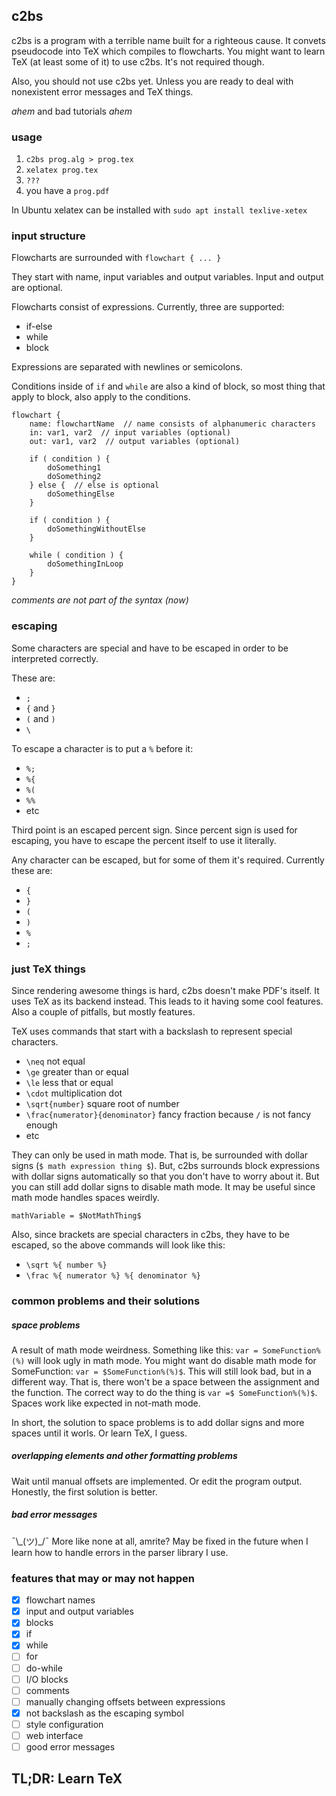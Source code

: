 ## c2bs

c2bs is a program with a terrible name built for a righteous cause. It convets pseudocode into TeX which compiles to flowcharts. You might want to learn TeX (at least some of it) to use c2bs. It's not required though.

Also, you should not use c2bs yet. Unless you are ready to deal with nonexistent error messages and TeX things. 

*ahem* and bad tutorials *ahem*

### usage

1. `c2bs prog.alg > prog.tex`
2. `xelatex prog.tex`
3. `???`
4. you have a `prog.pdf`

In Ubuntu xelatex can be installed with `sudo apt install texlive-xetex`

### input structure

Flowcharts are surrounded with `flowchart { ... }`

They start with name, input variables and output variables. Input and output are optional.

Flowcharts consist of expressions. Currently, three are supported:
* if-else
* while
* block

Expressions are separated with newlines or semicolons.

Conditions inside of `if` and `while` are also a kind of block, so most thing that apply to block, also apply to the conditions.


```
flowchart {
    name: flowchartName  // name consists of alphanumeric characters
    in: var1, var2  // input variables (optional)
    out: var1, var2  // output variables (optional)
    
    if ( condition ) {
        doSomething1
        doSomething2
    } else {  // else is optional
        doSomethingElse
    }
    
    if ( condition ) {
        doSomethingWithoutElse
    }
    
    while ( condition ) {
        doSomethingInLoop
    }
}
```
*comments are not part of the syntax (now)*

### escaping

Some characters are special and have to be escaped in order to be interpreted correctly.

These are:
* `;`
* `{` and `}`
* `(` and `)`
* `\`

To escape a character is to put a `%` before it:
* `%;`
* `%{`
* `%(`
* `%%`
* etc

Third point is an escaped percent sign. Since percent sign is used for escaping, you have to escape the percent itself to use it literally.

Any character can be escaped, but for some of them it's required. 
Currently these are:
* `{`
* `}`
* `(`
* `)`
* `%`
* `;`

### just TeX things

Since rendering awesome things is hard, c2bs doesn't make PDF's itself. It uses TeX as its backend instead. This leads to it having some cool features. Also a couple of pitfalls, but mostly features.

TeX uses commands that start with a backslash to represent special characters.

* `\neq` not equal
* `\ge` greater than or equal
* `\le` less that or equal
* `\cdot` multiplication dot
* `\sqrt{number}` square root of number
* `\frac{numerator}{denominator}` fancy fraction because `/` is not fancy enough
* etc

They can only be used in math mode. That is, be surrounded with dollar signs (`$ math expression thing $`). But, c2bs surrounds block expressions with dollar signs automatically so that you don't have to worry about it. But you can still add dollar signs to disable math mode. It may be useful since math mode handles spaces weirdly.

`mathVariable = $NotMathThing$`

Also, since brackets are special characters in c2bs, they have to be escaped, so the above commands will look like this:
* `\sqrt %{ number %}`
* `\frac %{ numerator %} %{ denominator %}`

### common problems and their solutions

##### space problems
A result of math mode weirdness.
Something like this: `var = SomeFunction%(%)` will look ugly in math mode. You might want do disable math mode for SomeFunction: `var = $SomeFunction%(%)$`. This will still look bad, but in a different way. That is, there won't be a space between the assignment and the function. The correct way to do the thing is `var =$ SomeFunction%(%)$`. Spaces work like expected in not-math mode.

In short, the solution to space problems is to add dollar signs and more spaces until it worls. Or learn TeX, I guess.

##### overlapping elements and other formatting problems
Wait until manual offsets are implemented. Or edit the program output. Honestly, the first solution is better.

##### bad error messages
¯\\\_(ツ)\_/¯
More like none at all, amrite?
May be fixed in the future when I learn how to handle errors in the parser library I use.

### features that may or may not happen

- [x] flowchart names
- [x] input and output variables
- [x] blocks
- [x] if
- [x] while
- [ ] for
- [ ] do-while
- [ ] I/O blocks
- [ ] comments
- [ ] manually changing offsets between expressions
- [x] not backslash as the escaping symbol
- [ ] style configuration
- [ ] web interface
- [ ] good error messages

## TL;DR: Learn TeX
